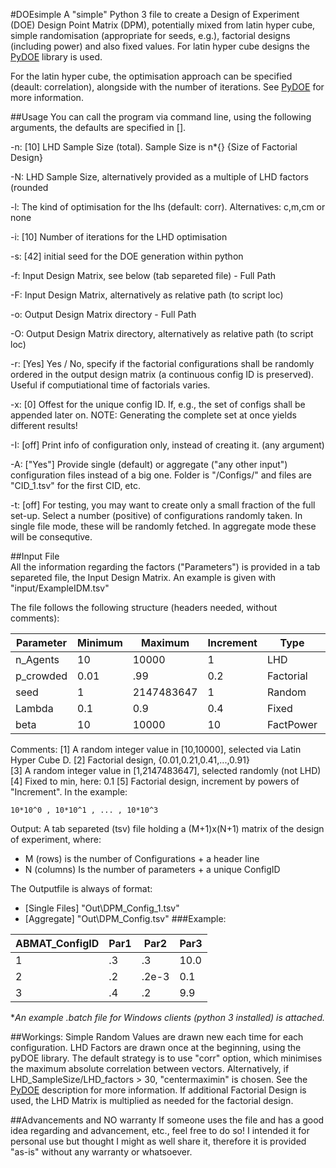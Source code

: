 #DOEsimple
A "simple" Python 3 file to create a Design of Experiment (DOE) Design Point 
Matrix (DPM), potentially mixed from latin hyper cube, simple randomisation 
(appropriate for seeds, e.g.), factorial designs (including power) and also 
fixed values. For latin hyper cube designs the [PyDOE](https://github.com/tisimst/pyDOE) library
is used.

For the latin hyper cube, the optimisation approach can be specified (deault: correlation), 
alongside with the number of iterations. See [PyDOE](https://github.com/tisimst/pyDOE) for more information.

##Usage
You can call the program via command line, using the following arguments, the 
defaults are specified in [].

-n: [10] LHD Sample Size (total). Sample Size is n*{} {Size of Factorial Design}

-N: LHD Sample Size, alternatively provided as a multiple of LHD factors (rounded

-l: The kind of optimisation for the lhs (default: corr). Alternatives: c,m,cm or none 

-i: [10] Number of iterations for the LHD optimisation 

-s: [42] initial seed for the DOE generation within python

-f: Input Design Matrix, see below (tab separeted file) - Full Path

-F: Input Design Matrix, alternatively as relative path (to script loc)

-o: Output Design Matrix directory - Full Path

-O: Output Design Matrix directory, alternatively as relative path (to script loc)

-r: [Yes] Yes / No, specify if the factorial configurations shall be randomly ordered  in the output design matrix (a continuous config ID is preserved). Useful if  computiational time of factorials varies.

-x: [0] Offest for the unique config ID. If, e.g., the set of configs shall be appended later on. NOTE: Generating the complete set at once yields different results!

-I: [off] Print info of configuration only, instead of creating it. (any argument)

-A: ["Yes"] Provide single (default) or aggregate ("any other input")  configuration files instead of a big one. Folder is "/Configs/" and files are "CID_1.tsv" for the first CID, etc.

-t: [off] For testing, you may want to create only a small fraction of the  full set-up. Select a number (positive) of configurations randomly taken. In single file mode, these will be randomly fetched. In aggregate mode these will be consequtive.

##Input File   
All the information regarding the factors ("Parameters") is provided in a tab separeted file, the Input Design Matrix. An example is given with "input/ExampleIDM.tsv"
    
The file follows the following structure (headers needed, without comments):

 Parameter | Minimum |  Maximum   | Increment |   Type | Comment  
---|---|---|---|---|---
 n_Agents  |  10 |  10000 | 1 | LHD  | [1]   
 p_crowded |0.01 |.99 |   0.2 | Factorial| [2]
 seed  |   1 | 2147483647 | 1 | Random   | [3]
 Lambda| 0.1 |0.9 |   0.4 | Fixed| [4]
 beta  |  10 |  10000 |10 | FactPower| [5]


Comments:
    [1] A random integer value in [10,10000], selected via Latin Hyper Cube D.
    [2] Factorial design, {0.01,0.21,0.41,...,0.91}                                
    [3] A random integer value in [1,2147483647], selected randomly (not LHD)
    [4] Fixed to min, here: 0.1
    [5] Factorial design, increment by powers of "Increment". In the example:

`10*10^0 , 10*10^1 , ... , 10*10^3`
    
Output: A tab separeted (tsv) file holding a (M+1)x(N+1) matrix of the design of experiment, where: 
- M (rows) is the number of Configurations + a header line
- N (columns) Is the number of parameters + a unique ConfigID

The Outputfile is always of format:
- [Single Files] "Out\DPM_Config_1.tsv"
- [Aggregate]	"Out\DPM_Config.tsv"
###Example:

ABMAT_ConfigID | Par1 | Par2  | Par3
---|---|---|---
1 |   .3 | .3    | 10.0
2 |   .2 | .2e-3 |  0.1
3 |   .4 | .2    |  9.9

**An example *.batch file for Windows clients (python 3 installed) is attached.**

##Workings:
Simple Random Values are drawn new each time for each configuration.
LHD Factors are drawn once at the beginning, using the pyDOE library. The 
default strategy is to use "corr" option, which minimises the maximum absolute
correlation between vectors. Alternatively, if LHD_SampleSize/LHD_factors > 30,
"centermaximin" is chosen. See the [PyDOE](https://github.com/tisimst/pyDOE) description for more information.
If additional Factorial Design is used, the LHD Matrix is multiplied as needed
for the factorial design.

##Advancements and NO warranty
If someone uses the file and has a good idea regarding and advancement, etc., feel free to do so! 
I intended it for personal use but thought I might as well share it, therefore it is provided "as-is"
without any warranty or whatsoever.
